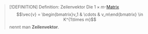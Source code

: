 > [!DEFINITION] Definition: Zeilenvektor
> Die $1\times m$-[Matrix](../Matrizen/Matrix.md)
> $$\vec{v} = \begin{bmatrix}v_1 & \cdots & v_m\end{bmatrix} \in K^{1\times m}$$
> nennt man **Zeilenvektor**.